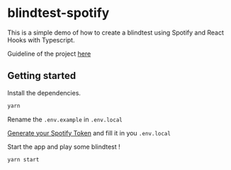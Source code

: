 # blindtest-spotify

This is a simple demo of how to create a blindtest using Spotify and React Hooks with Typescript.

Guideline of the project [here](https://trello.com/b/do1FU3Fe/updated-web-dojo-blindtest-spotify)

## Getting started

Install the dependencies.

```bash
yarn
```

Rename the `.env.example` in `.env.local`

[Generate your Spotify Token](https://developer.spotify.com/console/get-current-user-saved-tracks/?market=&limit=&offset=) and fill it in you `.env.local`

Start the app and play some blindtest !

```bash
yarn start
```

